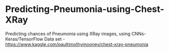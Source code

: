 # Predicting-Pneumonia-using-Chest-XRay
Predicting chances of Pneumonia using XRay images, using CNNs-Keras/TensorFlow
Data set - https://www.kaggle.com/paultimothymooney/chest-xray-pneumonia
